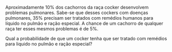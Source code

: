 Aproximadamente 10% dos cachorros da raça cocker desenvolvem problemas pulmonares. Sabe-se que desses cockers com doenças pulmonares, 35% precisam ser tratados com remédios humanos para líquido no pulmão e ração especial. A chance de um cachorro de qualquer raça ter esses mesmos problemas é de 5%.

Qual a probabilidade de que um cocker tenha que ser tratado com remédios para liquido no pulmão e ração especial? 